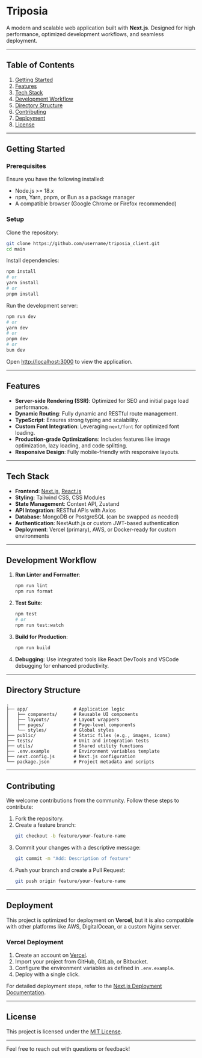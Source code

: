 # **Triposia**

A modern and scalable web application built with **Next.js**. Designed for high performance, optimized development workflows, and seamless deployment.

---

## **Table of Contents**

1. [Getting Started](#getting-started)
2. [Features](#features)
3. [Tech Stack](#tech-stack)
4. [Development Workflow](#development-workflow)
5. [Directory Structure](#directory-structure)
6. [Contributing](#contributing)
7. [Deployment](#deployment)
8. [License](#license)

---

## **Getting Started**

### **Prerequisites**

Ensure you have the following installed:

- Node.js >= 18.x
- npm, Yarn, pnpm, or Bun as a package manager
- A compatible browser (Google Chrome or Firefox recommended)

### **Setup**

Clone the repository:

```bash
git clone https://github.com/username/triposia_client.git
cd main
```

Install dependencies:

```bash
npm install
# or
yarn install
# or
pnpm install
```

Run the development server:

```bash
npm run dev
# or
yarn dev
# or
pnpm dev
# or
bun dev
```

Open [http://localhost:3000](http://localhost:3000) to view the application.

---

## **Features**

- **Server-side Rendering (SSR)**: Optimized for SEO and initial page load performance.
- **Dynamic Routing**: Fully dynamic and RESTful route management.
- **TypeScript**: Ensures strong typing and scalability.
- **Custom Font Integration**: Leveraging `next/font` for optimized font loading.
- **Production-grade Optimizations**: Includes features like image optimization, lazy loading, and code splitting.
- **Responsive Design**: Fully mobile-friendly with responsive layouts.

---

## **Tech Stack**

- **Frontend**: [Next.js](https://nextjs.org/), [React.js](https://reactjs.org/)
- **Styling**: Tailwind CSS, CSS Modules
- **State Management**: Context API, Zustand
- **API Integration**: RESTful APIs with Axios
- **Database**: MongoDB or PostgreSQL (can be swapped as needed)
- **Authentication**: NextAuth.js or custom JWT-based authentication
- **Deployment**: Vercel (primary), AWS, or Docker-ready for custom environments

---

## **Development Workflow**

1. **Run Linter and Formatter**:

   ```bash
   npm run lint
   npm run format
   ```

2. **Test Suite**:

   ```bash
   npm test
   # or
   npm run test:watch
   ```

3. **Build for Production**:

   ```bash
   npm run build
   ```

4. **Debugging**: Use integrated tools like React DevTools and VSCode debugging for enhanced productivity.

---

## **Directory Structure**

```plaintext
.
├── app/                 # Application logic
│   ├── components/      # Reusable UI components
│   ├── layouts/         # Layout wrappers
│   ├── pages/           # Page-level components
│   └── styles/          # Global styles
├── public/              # Static files (e.g., images, icons)
├── tests/               # Unit and integration tests
├── utils/               # Shared utility functions
├── .env.example         # Environment variables template
├── next.config.js       # Next.js configuration
└── package.json         # Project metadata and scripts
```

---

## **Contributing**

We welcome contributions from the community. Follow these steps to contribute:

1. Fork the repository.
2. Create a feature branch:
   ```bash
   git checkout -b feature/your-feature-name
   ```
3. Commit your changes with a descriptive message:
   ```bash
   git commit -m "Add: Description of feature"
   ```
4. Push your branch and create a Pull Request:
   ```bash
   git push origin feature/your-feature-name
   ```

---

## **Deployment**

This project is optimized for deployment on **Vercel**, but it is also compatible with other platforms like AWS, DigitalOcean, or a custom Nginx server.

### **Vercel Deployment**

1. Create an account on [Vercel](https://vercel.com/).
2. Import your project from GitHub, GitLab, or Bitbucket.
3. Configure the environment variables as defined in `.env.example`.
4. Deploy with a single click.

For detailed deployment steps, refer to the [Next.js Deployment Documentation](https://nextjs.org/docs/app/building-your-application/deploying).

---

## **License**

This project is licensed under the [MIT License](LICENSE).

---

Feel free to reach out with questions or feedback!

